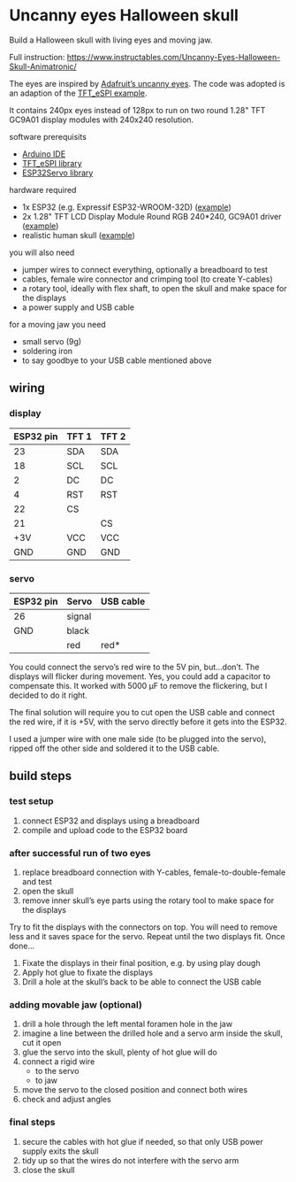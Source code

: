 # Uncanny eyes Halloween skull

Build a Halloween skull with living eyes and moving jaw.

Full instruction: https://www.instructables.com/Uncanny-Eyes-Halloween-Skull-Animatronic/

The eyes are inspired by [Adafruit’s uncanny eyes](https://github.com/adafruit/Uncanny_Eyes/). The code was adopted is an adaption of the [TFT_eSPI example](https://github.com/Bodmer/TFT_eSPI/).

It contains 240px eyes instead of 128px to run on two round 1.28" TFT GC9A01 display modules with 240x240 resolution.

software prerequisits
- [Arduino IDE](https://www.arduino.cc/en/software)
- [TFT_eSPI library](https://www.arduino.cc/reference/en/libraries/tft_espi/)
- [ESP32Servo library](https://www.arduino.cc/reference/en/libraries/esp32servo/)

hardware required
- 1x ESP32 (e.g. Expressif ESP32-WROOM-32D) ([example](https://www.aliexpress.com/item/4000535213799.html))
- 2x 1.28" TFT LCD Display Module Round RGB 240*240, GC9A01 driver ([example](https://www.aliexpress.com/item/1005004340894235.html))
- realistic human skull ([example](https://www.aliexpress.com/item/32953218173.html))

you will also need
- jumper wires to connect everything, optionally a breadboard to test
- cables, female wire connector and crimping tool (to create Y-cables)
- a rotary tool, ideally with flex shaft, to open the skull and make space for the displays
- a power supply and USB cable

for a moving jaw you need
- small servo (9g)
- soldering iron
- to say goodbye to your USB cable mentioned above

## wiring

### display
| ESP32 pin | TFT 1 | TFT 2 |
|-----------|-------|-------|
| 23        | SDA   | SDA   |
| 18        | SCL   | SCL   |
| 2         | DC    | DC    |
| 4         | RST   | RST   |
| 22        | CS    |       |
| 21        |       | CS    |
| +3V       | VCC   | VCC   |
| GND       | GND   | GND   |

### servo

| ESP32 pin | Servo  | USB cable |
|-----------|--------|-----------|
| 26        | signal |           |
| GND       | black  |           |
|           | red    | red*      |

You could connect the servo’s red wire to the 5V pin, but…don’t.
The displays will flicker during movement.
Yes, you could add a capacitor to compensate this.
It worked with 5000 μF to remove the flickering, but I decided to do it right.

The final solution will require you to cut open the USB cable and connect the red wire,
if it is +5V, with the servo directly before it gets into the ESP32.

I used a jumper wire with one male side (to be plugged into the servo),
ripped off the other side and soldered it to the USB cable.

## build steps
### test setup

1. connect ESP32 and displays using a breadboard
2. compile and upload code to the ESP32 board

### after successful run of two eyes

1. replace breadboard connection with Y-cables, female-to-double-female and test
2. open the skull
3. remove inner skull’s eye parts using the rotary tool to make space for the displays

Try to fit the displays with the connectors on top.
You will need to remove less and it saves space for the servo.
Repeat until the two displays fit.
Once done…

1. Fixate the displays in their final position, e.g. by using play dough
2. Apply hot glue to fixate the displays
3. Drill a hole at the skull’s back to be able to connect the USB cable

### adding movable jaw (optional)

1. drill a hole through the left mental foramen hole in the jaw
2. imagine a line between the drilled hole and a servo arm inside the skull, cut it open
3. glue the servo into the skull, plenty of hot glue will do
4. connect a rigid wire
   - to the servo
   - to jaw
5. move the servo to the closed position and connect both wires
6. check and adjust angles

### final steps

1. secure the cables with hot glue if needed, so that only USB power supply exits the skull
2. tidy up so that the wires do not interfere with the servo arm
3. close the skull
